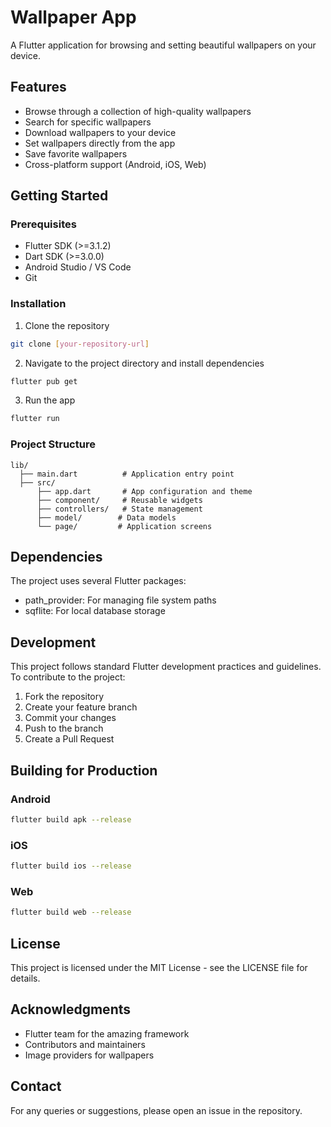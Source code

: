 # Wallpaper App

A Flutter application for browsing and setting beautiful wallpapers on your device.

## Features

- Browse through a collection of high-quality wallpapers
- Search for specific wallpapers
- Download wallpapers to your device
- Set wallpapers directly from the app
- Save favorite wallpapers
- Cross-platform support (Android, iOS, Web)

## Getting Started

### Prerequisites

- Flutter SDK (>=3.1.2)
- Dart SDK (>=3.0.0)
- Android Studio / VS Code
- Git

### Installation

1. Clone the repository
```bash
git clone [your-repository-url]
```

2. Navigate to the project directory and install dependencies
```bash
flutter pub get
```

3. Run the app
```bash
flutter run
```

### Project Structure

```
lib/
  ├── main.dart          # Application entry point
  ├── src/
      ├── app.dart       # App configuration and theme
      ├── component/     # Reusable widgets
      ├── controllers/   # State management
      ├── model/        # Data models
      └── page/         # Application screens
```

## Dependencies

The project uses several Flutter packages:
- path_provider: For managing file system paths
- sqflite: For local database storage

## Development

This project follows standard Flutter development practices and guidelines. To contribute to the project:

1. Fork the repository
2. Create your feature branch
3. Commit your changes
4. Push to the branch
5. Create a Pull Request

## Building for Production

### Android
```bash
flutter build apk --release
```

### iOS
```bash
flutter build ios --release
```

### Web
```bash
flutter build web --release
```

## License

This project is licensed under the MIT License - see the LICENSE file for details.

## Acknowledgments

- Flutter team for the amazing framework
- Contributors and maintainers
- Image providers for wallpapers

## Contact

For any queries or suggestions, please open an issue in the repository.
```

        